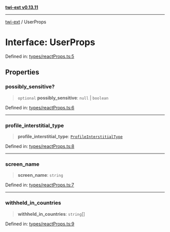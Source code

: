 [**twi-ext v0.13.11**](../README.md)

***

[twi-ext](../README.md) / UserProps

# Interface: UserProps

Defined in: [types/reactProps.ts:5](https://github.com/Robot-Inventor/twi-ext/blob/ca9aa16d00fd1678b6d68eb08a737e49940e6543/src/types/reactProps.ts#L5)

## Properties

### possibly\_sensitive?

> `optional` **possibly\_sensitive**: `null` \| `boolean`

Defined in: [types/reactProps.ts:6](https://github.com/Robot-Inventor/twi-ext/blob/ca9aa16d00fd1678b6d68eb08a737e49940e6543/src/types/reactProps.ts#L6)

***

### profile\_interstitial\_type

> **profile\_interstitial\_type**: [`ProfileInterstitialType`](../type-aliases/ProfileInterstitialType.md)

Defined in: [types/reactProps.ts:8](https://github.com/Robot-Inventor/twi-ext/blob/ca9aa16d00fd1678b6d68eb08a737e49940e6543/src/types/reactProps.ts#L8)

***

### screen\_name

> **screen\_name**: `string`

Defined in: [types/reactProps.ts:7](https://github.com/Robot-Inventor/twi-ext/blob/ca9aa16d00fd1678b6d68eb08a737e49940e6543/src/types/reactProps.ts#L7)

***

### withheld\_in\_countries

> **withheld\_in\_countries**: `string`[]

Defined in: [types/reactProps.ts:9](https://github.com/Robot-Inventor/twi-ext/blob/ca9aa16d00fd1678b6d68eb08a737e49940e6543/src/types/reactProps.ts#L9)
